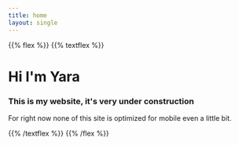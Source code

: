 ```yaml
---
title: home
layout: single
---
```

{{% flex %}}
{{% textflex %}}
# Hi I'm Yara

### This is my website, it's very under construction
For right now none of this site is optimized for mobile even a little bit.

{{% /textflex %}}
{{% /flex %}}